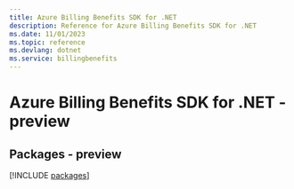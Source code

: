 ```yaml
---
title: Azure Billing Benefits SDK for .NET
description: Reference for Azure Billing Benefits SDK for .NET
ms.date: 11/01/2023
ms.topic: reference
ms.devlang: dotnet
ms.service: billingbenefits
---
```

# Azure Billing Benefits SDK for .NET - preview
## Packages - preview
[!INCLUDE [packages](billing-benefits-index.md)]